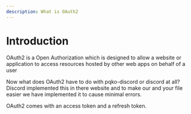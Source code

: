 ```yaml
---
description: What is OAuth2
---
```


# Introduction

OAuth2 is a Open Authorization which is designed to allow a website or application to access resources hosted by other web apps on behalf of a user

Now what does OAuth2 have to do with pqko-discord or discord at all? Discord implemented this in there website and to make our and your file easier we have implemented it to cause minimal errors.

OAuth2 comes with an access token and a refresh token.
